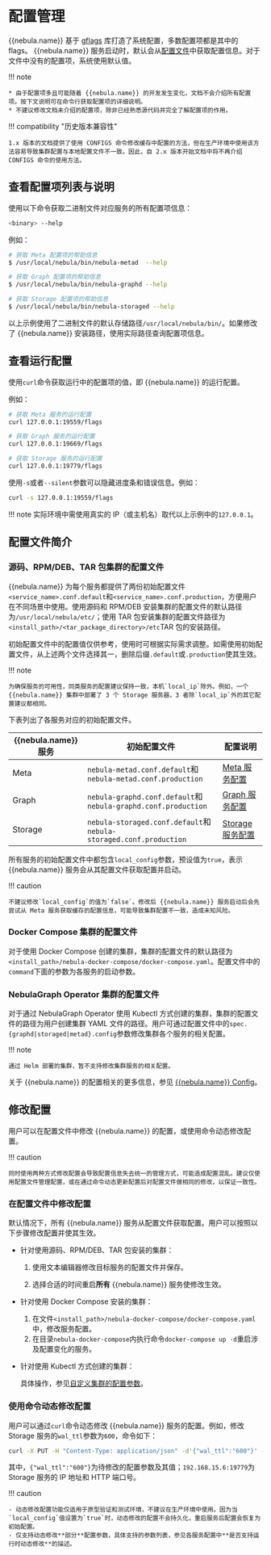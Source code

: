 # 配置管理

 {{nebula.name}} 基于 [gflags](https://gflags.github.io/gflags/) 库打造了系统配置，多数配置项都是其中的 flags。 {{nebula.name}} 服务启动时，默认会从[配置文件](#_4)中获取配置信息。对于文件中没有的配置项，系统使用默认值。



!!! note

    * 由于配置项多且可能随着 {{nebula.name}} 的开发发生变化，文档不会介绍所有配置项。按下文说明可在命令行获取配置项的详细说明。
    * 不建议修改文档未介绍的配置项，除非已经熟悉源代码并完全了解配置项的作用。

!!! compatibility "历史版本兼容性"

    1.x 版本的文档提供了使用 CONFIGS 命令修改缓存中配置的方法，但在生产环境中使用该方法容易导致集群配置与本地配置文件不一致。因此，自 2.x 版本开始文档中将不再介绍 CONFIGS 命令的使用方法。

## 查看配置项列表与说明

使用以下命令获取二进制文件对应服务的所有配置项信息：

```bash
<binary> --help
```

例如：

```bash
# 获取 Meta 配置项的帮助信息
$ /usr/local/nebula/bin/nebula-metad  --help

# 获取 Graph 配置项的帮助信息
$ /usr/local/nebula/bin/nebula-graphd --help

# 获取 Storage 配置项的帮助信息
$ /usr/local/nebula/bin/nebula-storaged --help
```

以上示例使用了二进制文件的默认存储路径`/usr/local/nebula/bin/`。如果修改了 {{nebula.name}} 安装路径，使用实际路径查询配置项信息。

## 查看运行配置

使用`curl`命令获取运行中的配置项的值，即 {{nebula.name}} 的运行配置。

<!--

!!! compatibility "历史版本兼容性"
    NebulaGraph v2.x 版本的`curl`命令不兼容 v1.x 版本。命令和参数都有改变。
-->

例如：

```bash
# 获取 Meta 服务的运行配置
curl 127.0.0.1:19559/flags

# 获取 Graph 服务的运行配置
curl 127.0.0.1:19669/flags

# 获取 Storage 服务的运行配置
curl 127.0.0.1:19779/flags
```

使用`-s`或者`--silent`参数可以隐藏进度条和错误信息。例如：

```bash
curl -s 127.0.0.1:19559/flags
```

!!! note
    实际环境中需使用真实的 IP（或主机名）取代以上示例中的`127.0.0.1`。

## 配置文件简介

### 源码、RPM/DEB、TAR 包集群的配置文件

 {{nebula.name}} 为每个服务都提供了两份初始配置文件`<service_name>.conf.default`和`<service_name>.conf.production`，方便用户在不同场景中使用。使用源码和 RPM/DEB 安装集群的配置文件的默认路径为`/usr/local/nebula/etc/`；使用 TAR 包安装集群的配置文件路径为`<install_path>/<tar_package_directory>/etc`TAR 包的安装路径。

初始配置文件中的配置值仅供参考，使用时可根据实际需求调整。如需使用初始配置文件，从上述两个文件选择其一，删除后缀`.default`或`.production`使其生效。

!!! note

    为确保服务的可用性，同类服务的配置建议保持一致，本机`local_ip`除外。例如，一个 {{nebula.name}} 集群中部署了 3 个 Storage 服务器，3 者除`local_ip`外的其它配置建议都相同。

下表列出了各服务对应的初始配置文件。

|  {{nebula.name}} 服务 | 初始配置文件 | 配置说明 |
| - | - | - |
| Meta | `nebula-metad.conf.default`和`nebula-metad.conf.production` | [Meta 服务配置](2.meta-config.md) |
| Graph | `nebula-graphd.conf.default`和`nebula-graphd.conf.production` | [Graph 服务配置](3.graph-config.md) |
| Storage | `nebula-storaged.conf.default`和`nebula-storaged.conf.production` | [Storage 服务配置](4.storage-config.md) |

所有服务的初始配置文件中都包含`local_config`参数，预设值为`true`，表示 {{nebula.name}} 服务会从其配置文件获取配置并启动。

!!! caution

    不建议修改`local_config`的值为`false`。修改后 {{nebula.name}} 服务启动后会先尝试从 Meta 服务获取缓存的配置信息，可能导致集群配置不一致，造成未知风险。

### Docker Compose 集群的配置文件

对于使用 Docker Compose 创建的集群，集群的配置文件的默认路径为`<install_path>/nebula-docker-compose/docker-compose.yaml`。配置文件中的`command`下面的参数为各服务的启动参数。

### NebulaGraph Operator 集群的配置文件

对于通过 NebulaGraph Operator 使用 Kubectl 方式创建的集群，集群的配置文件的路径为用户创建集群 YAML 文件的路径。用户可通过配置文件中的`spec.{graphd|storaged|metad}.config`参数修改集群各个服务的相关配置。

!!! note

    通过 Helm 部署的集群，暂不支持修改集群服务的相关配置。

关于 {{nebula.name}} 的配置相关的更多信息，参见 [{{nebula.name}} Config](https://siwei.io/sketches/nebula-config-explained/)。

## 修改配置

用户可以在配置文件中修改 {{nebula.name}} 的配置，或使用命令动态修改配置。

!!! caution

    同时使用两种方式修改配置会导致配置信息失去统一的管理方式，可能造成配置混乱。建议仅使用配置文件管理配置，或在通过命令动态更新配置后对配置文件做相同的修改，以保证一致性。

### 在配置文件中修改配置
  
默认情况下，所有 {{nebula.name}} 服务从配置文件获取配置。用户可以按照以下步骤修改配置并使其生效。

* 针对使用源码、RPM/DEB、TAR 包安装的集群：

  1. 使用文本编辑器修改目标服务的配置文件并保存。

  2. 选择合适的时间重启**所有** {{nebula.name}} 服务使修改生效。

* 针对使用 Docker Compose 安装的集群：
  
  1. 在文件`<install_path>/nebula-docker-compose/docker-compose.yaml`中，修改服务配置。
  2. 在目录`nebula-docker-compose`内执行命令`docker-compose up -d`重启涉及配置变化的服务。

* 针对使用 Kubectl 方式创建的集群：
  
  具体操作，参见[自定义集群的配置参数](../../k8s-operator/4.cluster-administration/4.2.configuration.md)。

### 使用命令动态修改配置
  
用户可以通过`curl`命令动态修改 {{nebula.name}} 服务的配置。例如，修改 Storage 服务的`wal_ttl`参数为`600`，命令如下：

```bash
curl -X PUT -H "Content-Type: application/json" -d'{"wal_ttl":"600"}' -s "http://192.168.15.6:19779/flags"
```

其中，`{"wal_ttl":"600"}`为待修改的配置参数及其值；`192.168.15.6:19779`为 Storage 服务的 IP 地址和 HTTP 端口号。
  
!!! caution

    - 动态修改配置功能仅适用于原型验证和测试环境，不建议在生产环境中使用。因为当`local_config`值设置为`true`时，动态修改的配置不会持久化，重启服务后配置会恢复为初始配置。
    - 仅支持动态修改**部分**配置参数，具体支持的参数列表，参见各服务配置中**是否支持运行时动态修改**的描述。

